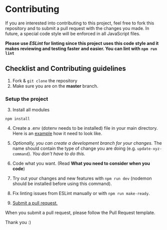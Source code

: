 # Contributing

If you are interested into contributing to this project, feel free to fork this repository and to submit a pull request with
the changes you made. In future, a special code style will be enforced in all JavaScript files.

**Please use *ESLint* for linting since this project uses this code style and it makes reviewing and testing faster and easier.
You can lint with `npm run lint`**

## Checklist and Contributing guidelines

1. Fork & `git clone` the repository
2. Make sure you are on the **master** branch.

### Setup the project

3. Install all modules

```ssh
npm install
```
4. Create a .env (dotenv needs to be installed) file in your main directory.
Here is an [example](https://github.com/julianYaman/discord-bot-dashboard/blob/master/.example.env) how it need to look like.


5. *Optionally, you can create a development branch for your changes.*
The name should contain the type of change you are doing (e.g. `update-xyz-command`). *You don't have to do this.*
6. Code what you want. (Read **What you need to consider when you code**)
7. Try out your changes and new features with `npm run dev` (nodemon should be installed before using this command).
8. Fix linting issues from ESLint manually or with `npm run make-ready`.
9. [Submit a pull request.](https://github.com/julianYaman/tune/pull/new/master)

When you submit a pull request, please follow the Pull Request template.

Thank you :)
